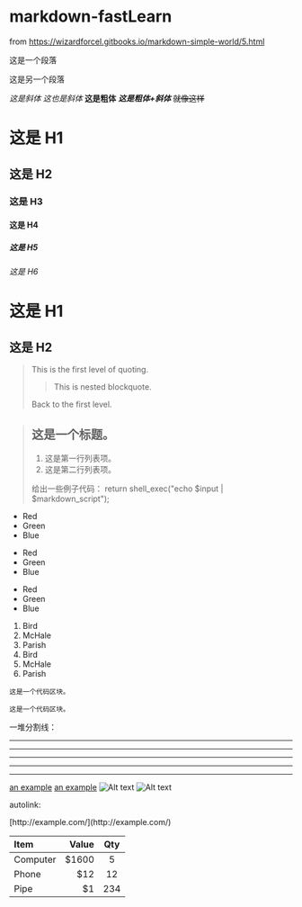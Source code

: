 # markdown-fastLearn
from https://wizardforcel.gitbooks.io/markdown-simple-world/5.html


<p>这是一个段落<p>
<p>这是另一个段落</p>
<em>这是斜体</em>
<em>这也是斜体</em>
<strong>这是粗体</strong>
<strong><em>这是粗体+斜体</strong></em>
<strike>就像这样</strike>

# 这是 H1 #
## 这是 H2 ##
### 这是 H3 ###
#### 这是 H4 ####
##### 这是 H5 #####
###### 这是 H6 ######

这是 H1
=======

这是 H2
-------

> This is the first level of quoting.
>
> > This is nested blockquote.
>
> Back to the first level.

> ## 这是一个标题。
>
> 1.   这是第一行列表项。
> 2.   这是第二行列表项。
>
> 给出一些例子代码：
>     return shell_exec("echo $input | $markdown_script");
*   Red
*   Green
*   Blue
+   Red
+   Green
+   Blue
-   Red
-   Green
-   Blue
1.  Bird
2.  McHale
3.  Parish
1.  Bird
1.  McHale
1.  Parish
<pre><code>这是一个代码区块。</code></pre>
```
这是一个代码区块。
```
一堆分割线：
* * *
***
*****
- - -
---------------------------------------
<a href='http://example.com/'>an example</a>
<a href='http://example.com/' title="Optional Title">an example</a>
<img src='/path/to/img.jpg' alt='Alt text' />
<img src='/path/to/img.jpg' alt='Alt text' title='Optional Title' />
<p>autolink:</p>
[http://example.com/](http://example.com/)
<table><thead>
<tr>
  <th align="left">Item</th>
  <th align="right">Value</th>
  <th align="center">Qty</th>
</tr>
</thead>
<tbody><tr>
  <td align="left">Computer</td>
  <td align="right">$1600</td>
  <td align="center">5</td>
</tr>
<tr>
  <td align="left">Phone</td>
  <td align="right">$12</td>
  <td align="center">12</td>
</tr>
<tr>
  <td align="left">Pipe</td>
  <td align="right">$1</td>
  <td align="center">234</td>
</tr>
</tbody></table>
